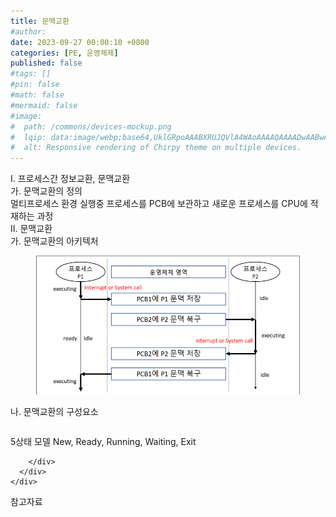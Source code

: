 ```yaml
---
title: 문맥교환
#author: 
date: 2023-09-27 00:00:10 +0800
categories: [PE, 운영체제]
published: false
#tags: []
#pin: false
#math: false
#mermaid: false
#image:
#  path: /commons/devices-mockup.png
#  lqip: data:image/webp;base64,UklGRpoAAABXRUJQVlA4WAoAAAAQAAAADwAABwAAQUxQSDIAAAARL0AmbZurmr57yyIiqE8oiG0bejIYEQTgqiDA9vqnsUSI6H+oAERp2HZ65qP/VIAWAFZQOCBCAAAA8AEAnQEqEAAIAAVAfCWkAALp8sF8rgRgAP7o9FDvMCkMde9PK7euH5M1m6VWoDXf2FkP3BqV0ZYbO6NA/VFIAAAA
#  alt: Responsive rendering of Chirpy theme on multiple devices.
---
```


<div class="post-wrap">
  <div class="para">
    <div class="para-title">
      I. 프로세스간 정보교환, 문맥교환
    </div>
    <div class="para-cntnt">
      <div class="para">
        <div class="para-title">
          가. 문맥교환의 정의
        </div>
        <div class="para-cntnt">
            멀티프로세스 환경 실행중 프로세스를 PCB에 보관하고 새로운 프로세스를 CPU에 적재하는 과정
        </div>
      </div>
    </div>
  </div>
  
  <div class="para">
    <div class="para-title">
      II. 문맥교환
    </div>
    <div class="para-cntnt">
      <div class="para">
        <div class="para-title">
          가. 문맥교환의 아키텍처
        </div>
        <div class="para-cntnt">
          <figure class="post-figure">
            <img src="/assets/img/posts/문맥교환.png" alt="문맥교환">
<!--            <figcaption>Source: Unveiling the Metaverse: Exploring Emerging Trends, Multifaceted Perspectives, and Future Challenges</figcaption>-->
          </figure>
        </div>
      </div>
      <div class="para">
        <div class="para-title">
          나. 문맥교환의 구성요소
        </div>
        <div class="para-cntnt">
          <table class="post-table">
          </table>
          5상태 모델
  New, Ready, Running, Waiting, Exit

        </div>
      </div>
    </div>
  </div>

  <div class="refr-wrap">
    <div class="refr-title">
        참고자료
    </div>
    <ol class="refr-list">
    <!--    <li>(나현식, 최대선) <a target="_blank" href="https://scienceon.kisti.re.kr/commons/util/originalView.do?cn=JAKO202225948430499&oCn=JAKO202225948430499&dbt=JAKO&journal=NJOU00291864">메타버스 보안 위협 요소 및 대응 방안 검토</a></li>-->
    <!--    <li>(M. Uddin, S. Manickam, H. Ullah, M. Obaidat and A. Dandoush) <a target="_blank" href="https://ieeexplore.ieee.org/abstract/document/10138386">Unveiling the Metaverse: Exploring Emerging Trends, Multifaceted Perspectives, and Future Challenges</a></li>-->
    </ol>
  </div>
</div>
